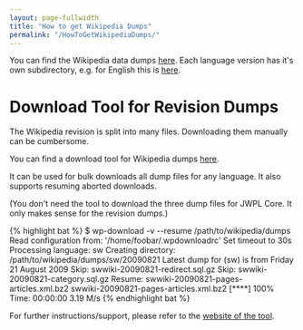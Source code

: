 ```yaml
---
layout: page-fullwidth
title: "How to get Wikipedia Dumps"
permalink: "/HowToGetWikipediaDumps/"
---
```


You can find the Wikipedia data dumps [here](http://dumps.wikimedia.org).
Each language version has it's own subdirectory, e.g. for English this is [here](http://dumps.wikimedia.org/enwiki).

# Download Tool for Revision Dumps
The Wikipedia revision is split into many files. Downloading them manually can be cumbersome.

You can find a download tool for Wikipedia dumps [here](https://github.com/pacurromon/wp-download).

It can be used for bulk downloads all dump files for any language.
It also supports resuming aborted downloads.

(You don't need the tool to download the three dump files for JWPL Core. It only makes sense for the revision dumps.)

{% highlight bat %}
$ wp-download -v --resume /path/to/wikipedia/dumps
Read configuration from: '/home/foobar/.wpdownloadrc'
Set timeout to 30s
Processing language: sw
Creating directory: /path/to/wikipedia/dumps/sw/20090821
Latest dump for (sw) is from Friday 21 August 2009
Skip: swwiki-20090821-redirect.sql.gz
Skip: swwiki-20090821-category.sql.gz
Resume: swwiki-20090821-pages-articles.xml.bz2
swwiki-20090821-pages-articles.xml.bz2 [****] 100% Time: 00:00:00   3.19 M/s
{% endhighlight bat %}

For further instructions/support, please refer to the [website of the tool](https://github.com/pacurromon/wp-download).
